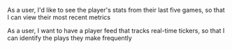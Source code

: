 As a user, I'd like to see the player's stats from their last five games, so that I can view their most recent metrics

As a user, I want to have a player feed that tracks real-time tickers, so that I can identify the plays they make frequently